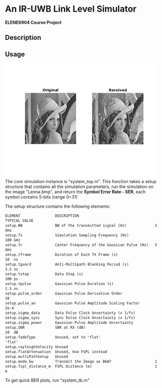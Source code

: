# An IR-UWB Link Level Simulator

  **ELENE6904 Course Project**

  ## Description

  ## Usage
 ![Lenna](demo_ber0.046.jpg "Lenna After TRX")
  The core simulation instance is "system_top.m". This function takes a setup structure that contains all the simulation parameters, run the simulation on the image "Lenna.bmp", and return the **Symbol Error Rate - SER**, each symbol contains 5-bits (range 0~31)

  The setup structure contains the following elements:

  ```
  ELEMENT                DESCRIPTION                                   TYPICAL VALUE
  setup.BW               BW of the transmitted signal (Hz)             2   GHz
  setup.fs               Simulation Sampling Frequency (Hz)            100 GHz
  setup.fc               Center Frequency of the Gaussian Pulse (Hz)   5   GHz
  setup.tframe           Duration of Each TX Frame (s)                 10  ns
  setup.tguard           Anti-Multipath Blanking Period (s)            3.5 ns
  setup.tstep            Data Step (s)                                 100 ps
  setup.tpulse           Gaussian Pulse Duration (s)                   1.5 ns
  setup.pulse_order      Gaussian Pulse Derivative Order               10
  setup.pulse_an         Gaussian Pulse Amplitude Scaling Factor       2e-4
  setup.sigma_data       Data Pulse Clock Uncertainty (x 1/fs)   
  setup.sigma_sync       Sync Pulse Clock Uncertainty (x 1/fs)
  setup.sigma_power      Gaussian Pulse Amplitude Uncertainty             
  setup.SNR              SNR at RX (dB)                                10  dB
  setup.fadeType         Unused, set to 'flat'                         'flat'
  setup.rayleighVelocity Unused                                       
  setup.flatAttenuation  Unused, Use FSPL instead
  setup.multiPathSetup   Unused
  setup.mode_bw          Transmit the Image as B&W?                    1
  setup.fspl_distance_m  FSPL Distance (m)                             1   m
  ```

  To get quick BER plots, run "system_tb.m"




